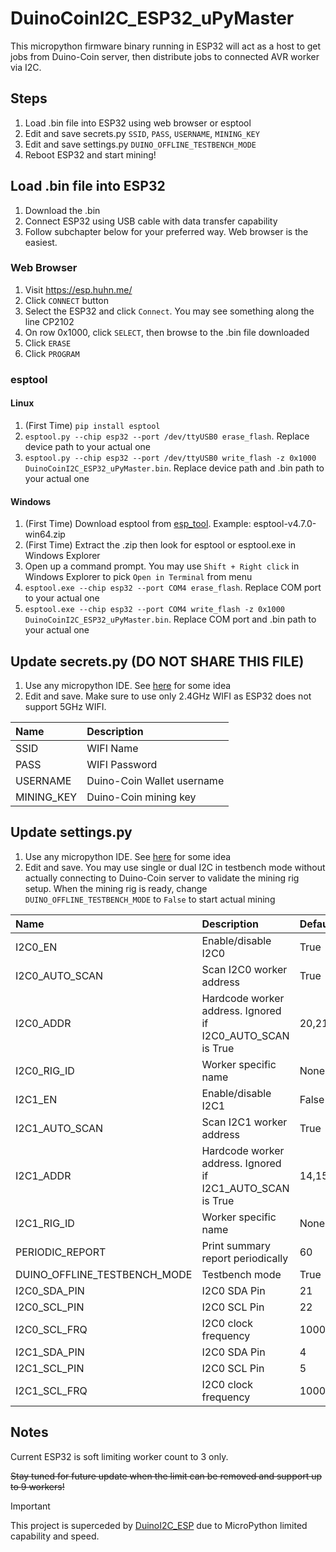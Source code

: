 # DuinoCoinI2C_ESP32_uPyMaster
This micropython firmware binary running in ESP32 will act as a host to get jobs from Duino-Coin server, then distribute jobs to connected AVR worker via I2C.

## Steps

1. Load .bin file into ESP32 using web browser or esptool
2. Edit and save secrets.py `SSID`, `PASS`, `USERNAME`, `MINING_KEY`
3. Edit and save settings.py `DUINO_OFFLINE_TESTBENCH_MODE`
4. Reboot ESP32 and start mining!

## Load .bin file into ESP32
1. Download the .bin
2. Connect ESP32 using USB cable with data transfer capability
3. Follow subchapter below for your preferred way. Web browser is the easiest.
   
### Web Browser
1. Visit https://esp.huhn.me/
2. Click `CONNECT` button
3. Select the ESP32 and click `Connect`. You may see something along the line CP2102
4. On row 0x1000, click `SELECT`, then browse to the .bin file downloaded
5. Click `ERASE`
6. Click `PROGRAM`

### esptool
#### Linux
1. (First Time) `pip install esptool`
2. `esptool.py --chip esp32 --port /dev/ttyUSB0 erase_flash`. Replace device path to your actual one
3. `esptool.py --chip esp32 --port /dev/ttyUSB0 write_flash -z 0x1000 DuinoCoinI2C_ESP32_uPyMaster.bin`. Replace device path and .bin path to your actual one

#### Windows
1. (First Time) Download esptool from [esp_tool](https://github.com/espressif/esptool/releases). Example: esptool-v4.7.0-win64.zip
2. (First Time) Extract the .zip then look for esptool or esptool.exe in Windows Explorer
3. Open up a command prompt. You may use `Shift + Right click` in Windows Explorer to pick `Open in Terminal` from menu
4. `esptool.exe --chip esp32 --port COM4 erase_flash`. Replace COM port to your actual one
5. `esptool.exe --chip esp32 --port COM4 write_flash -z 0x1000 DuinoCoinI2C_ESP32_uPyMaster.bin`. Replace COM port and .bin path to your actual one

## Update secrets.py (DO NOT SHARE THIS FILE)
1. Use any micropython IDE. See [here](https://randomnerdtutorials.com/micropython-ides-esp32-esp8266/) for some idea
2. Edit and save. Make sure to use only 2.4GHz WIFI as ESP32 does not support 5GHz WIFI.
   
|Name|Description|
|:-|:-|
|SSID|WIFI Name|
|PASS|WIFI Password|
|USERNAME|Duino-Coin Wallet username|
|MINING_KEY|Duino-Coin mining key|

## Update settings.py
1. Use any micropython IDE. See [here](https://randomnerdtutorials.com/micropython-ides-esp32-esp8266/) for some idea
2. Edit and save. You may use single or dual I2C in testbench mode without actually connecting to Duino-Coin server to validate the mining rig setup.
When the mining rig is ready, change `DUINO_OFFLINE_TESTBENCH_MODE` to `False` to start actual mining

|Name|Description|Default|
|:-|:-|:-|
|I2C0_EN|Enable/disable I2C0|True|
|I2C0_AUTO_SCAN|Scan I2C0 worker address|True|
|I2C0_ADDR|Hardcode worker address. Ignored if I2C0_AUTO_SCAN is True|20,21|
|I2C0_RIG_ID|Worker specific name|None|
|I2C1_EN|Enable/disable I2C1|False|
|I2C1_AUTO_SCAN|Scan I2C1 worker address|True|
|I2C1_ADDR|Hardcode worker address. Ignored if I2C1_AUTO_SCAN is True|14,15|
|I2C1_RIG_ID|Worker specific name|None|
|PERIODIC_REPORT|Print summary report periodically|60|
|DUINO_OFFLINE_TESTBENCH_MODE|Testbench mode|True|
|I2C0_SDA_PIN|I2C0 SDA Pin|21|
|I2C0_SCL_PIN|I2C0 SCL Pin|22|
|I2C0_SCL_FRQ|I2C0 clock frequency|100000|
|I2C1_SDA_PIN|I2C0 SDA Pin|4|
|I2C1_SCL_PIN|I2C0 SCL Pin|5|
|I2C1_SCL_FRQ|I2C0 clock frequency|100000|

## Notes
Current ESP32 is soft limiting worker count to 3 only.

~~Stay tuned for future update when the limit can be removed and support up to 9 workers!~~

> [!IMPORTANT]
> This project is superceded by [DuinoI2C_ESP](https://github.com/JK-Rolling/DuinoI2C_ESP) due to MicroPython limited capability and speed.
